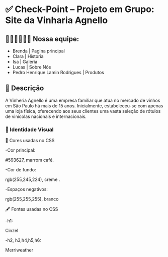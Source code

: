 # ✅ Check-Point – Projeto em Grupo: Site da Vinharia Agnello

## 👩🏻‍💻🧑🏽‍💻 Nossa equipe:

- Brenda | Pagina principal
- Clara | Historia
- Isa  | Galeria
- Lucas | Sobre Nós 
- Pedro Henrique Lamin Rodrigues | Produtos

## 🧠 Descrição

A Vinheria Agnello é uma empresa familiar que atua no mercado de vinhos em São Paulo há mais de 15 anos. Inicialmente, estabeleceu-se com apenas uma loja física, oferecendo aos seus clientes uma vasta seleção de rótulos de vinícolas nacionais e internacionais.

### 📕 Identidade Visual

🎨 Cores usadas no CSS

-Cor principal:

#593627, marrom café.

-Cor de fundo:

rgb(255,245,224), creme .

-Espaços negativos:

rgb(255,255,255), branco 

🖋 Fontes usadas no CSS

-h1:

Cinzel

-h2, h3,h4,h5,h6:

Merriweather
